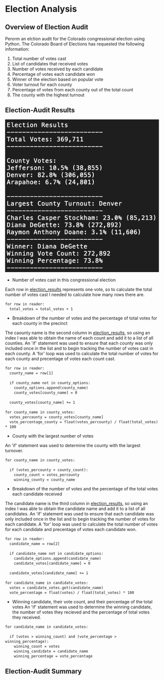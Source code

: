 # Election Analysis

## Overview of Election Audit
Perorm an elction audit for the Colorado congressional election using Python. The Colorado Board of Elections has requested the following information:
1. Total number of votes cast
2. List of candidates that received votes
3. Number of votes received by each candidate
4. Percentage of votes each candidate won
5. Winner of the election based on popular vote
6. Voter turnout for each county
7. Percentage of votes from each county out of the total count
8. The county with the highest turnout

## Election-Audit Results
![Election_Analysis](https://github.com/mdhugge/election_analysis/blob/main/Analysis/Election_Analysis.png)

- Number of votes cast in this congressional election

Each row in [election_results](https://github.com/mdhugge/election_analysis/blob/main/Resources/election_results.csv) represents one vote, so to calculate the total number of votes cast I needed to calculate how many rows there are.

```
for row in reader:
  total_votes = total_votes + 1
```

- Breakdown of the number of votes and the percentage of total votes for each county in the precinct

The caounty name is the second column in [election_results](https://github.com/mdhugge/election_analysis/blob/main/Resources/election_results.csv), so using an index I was able to obtain the name of each count and add it to a list of all counties. An 'if' statement was used to ensure that each county was only included once in the list and to begin tracking the number of votes cast in each county. A 'for' loop was used to calculate the total number of votes for each county and precentage of votes each count cast. 

```
for row in reader:
  county_name = row[1]
  
  if county_name not in county_options:
    county_options.append(county_name)
    county_votes[county_name] = 0
  
  county_votes[county_name] += 1

for county_name in county_votes:
  votes_percounty = county_votes[county_name]
  vote_percentage_county = float(votes_percounty) / float(total_votes) * 100
```

- County with the largest number of votes

An 'if' statement was used to determine the county with the largest turnover. 

```
for county_name in county_votes:

  if (votes_percounty > county_count):
    county_count = votes_percounty
    winning_county = county_name 
```

- Breakdown of the number of votes and the percentage of the total votes each candidate received

The candidate name is the third column in [election_results](https://github.com/mdhugge/election_analysis/blob/main/Resources/election_results.csv), so using an index I was able to obtain the candidate name and add it to a list of all candidates. An 'if' statement was used to ensure that each candidate was only included once in the list and to begin tracking the number of votes for each candidate. A 'for' loop was used to calculate the total number of votes for each candidate and precentage of votes each candidate won. 

```
for row in reader:
  candidate_name = row[2]
  
  if candidate_name not in candidate_options:
    candidate_options.append(candidate_name)
    candidate_votes[candidate_name] = 0
  
  candidate_votes[candidate_name] += 1

for candidate_name in candidate_votes:
  votes = candidate_votes.get(candidate_name)
  vote_percentage = float(votes) / float(total_votes) * 100
```

- Wiinning candidate, their vote count, and their percentage of the total votes
An 'if' statement was used to determine the winning candidate, the number of votes they recieved and the percentage of total votes they received. 

```
for candidate_name in candidate_votes:

  if (votes > winning_count) and (vote_percentage > winning_percentage):
    winning_count = votes
    winning_candidate = candidate_name
    winning_percentage = vote_percentage 
```

## Election-Audit Summary
